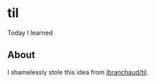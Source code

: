 # til
Today I learned

## About

I shamelessly stole this idea from 
[jbranchaud/til](https://github.com/jbranchaud/til).



